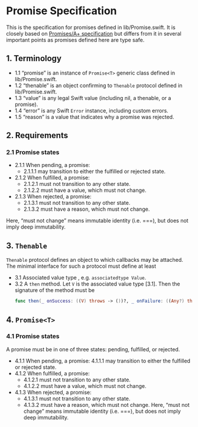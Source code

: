 #  Promise Specification

This is the specification for promises defined in lib/Promise.swift. It is closely based on [Promises/A+ specification](https://promisesaplus.com/) but differs from it in several important points as promises defined here are type safe.

## 1. Terminology

+ 1.1 “promise” is an instance of `Promise<T>` generic class defined in lib/Promise.swift.
+ 1.2 “thenable” is an object confirming to `Thenable` protocol defined in lib/Promise.swift.
+ 1.3 “value” is any legal Swift value (including nil, a thenable, or a promise).
+ 1.4 “error” is any Swift `Error` instance, including custom errors.
+ 1.5 “reason” is a value that indicates why a promise was rejected.

## 2. Requirements

### 2.1 Promise states

+ 2.1.1 When pending, a promise:
    + 2.1.1.1 may transition to either the fulfilled or rejected state.
+ 2.1.2 When fulfilled, a promise:
    + 2.1.2.1 must not transition to any other state.
    + 2.1.2.2 must have a value, which must not change.
+ 2.1.3 When rejected, a promise:
    + 2.1.3.1 must not transition to any other state.
    + 2.1.3.2 must have a reason, which must not change.
    
Here, “must not change” means immutable identity (i.e. ===), but does not imply deep immutability.

## 3. `Thenable`

`Thenable` protocol defines an object to which callbacks may be attached. The minimal interface for such a protocol must define at least

+ 3.1 Associated value type , e.g. `associatedtype Value`.
+ 3.2 A `then` method. Let `V` is the associated value type \[3.1\]. Then the signature of the method must be
    ```Swift
    func then(_ onSuccess: ((V) throws -> ())?, _ onFailure: ((Any?) throws -> ())?)
    ```
    
## 4. `Promise<T>`

### 4.1 Promise states

A promise must be in one of three states: pending, fulfilled, or rejected.

+ 4.1.1 When pending, a promise:
    4.1.1.1 may transition to either the fulfilled or rejected state.
+ 4.1.2 When fulfilled, a promise:
    + 4.1.2.1 must not transition to any other state.
    + 4.1.2.2 must have a value, which must not change.
+ 4.1.3 When rejected, a promise:
    + 4.1.3.1 must not transition to any other state.
    + 4.1.3.2 must have a reason, which must not change.
    Here, “must not change” means immutable identity (i.e. ===), but does not imply deep immutability.







